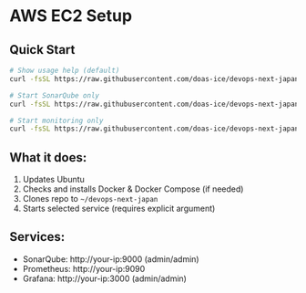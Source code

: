 # AWS EC2 Setup

## Quick Start

```bash
# Show usage help (default)
curl -fsSL https://raw.githubusercontent.com/doas-ice/devops-next-japan/main/.aws/scripts/setup-ec2.sh | bash

# Start SonarQube only
curl -fsSL https://raw.githubusercontent.com/doas-ice/devops-next-japan/main/.aws/scripts/setup-ec2.sh | bash -s sonar

# Start monitoring only
curl -fsSL https://raw.githubusercontent.com/doas-ice/devops-next-japan/main/.aws/scripts/setup-ec2.sh | bash -s monitoring
```

## What it does:
1. Updates Ubuntu
2. Checks and installs Docker & Docker Compose (if needed)
3. Clones repo to `~/devops-next-japan`
4. Starts selected service (requires explicit argument)


## Services:
- SonarQube: http://your-ip:9000 (admin/admin)
- Prometheus: http://your-ip:9090
- Grafana: http://your-ip:3000 (admin/admin) 
